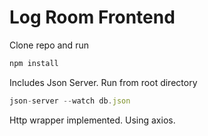 # Log Room Frontend

Clone repo and run
```javascript
npm install
```
Includes Json Server.
Run from root directory
```javascript
json-server --watch db.json
```

Http wrapper implemented. Using axios.
